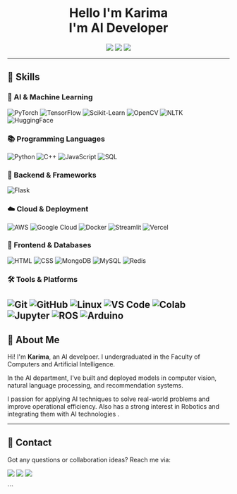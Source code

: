 <h1 align="center"> Hello I'm Karima <br> I'm AI Developer</h1>

<p align="center">
  <a href="https://www.linkedin.com/in/karima-mahmoud-41a41424b/" target="_blank"><img src="https://img.shields.io/badge/-LinkedIn-blue?style=flat-square&logo=linkedin"/></a>
  <a href="karimamahmoudsalem1@gmail.com" target="_blank"><img src="https://img.shields.io/badge/Gmail-D14836?style=flat-square&logo=gmail&logoColor=white"/></a>
  <a href="https://t.me/@Karimamahmoudsalem1" target="_blank"><img src="https://img.shields.io/badge/Telegram-2CA5E0?style=flat-square&logo=telegram&logoColor=white"/></a>
</p>

---

## 🔧 Skills

### 🤖 AI & Machine Learning
![PyTorch](https://img.shields.io/badge/PyTorch-E34F26?style=for-the-badge&logo=pytorch&logoColor=white)
![TensorFlow](https://img.shields.io/badge/TensorFlow-FF6F00?style=for-the-badge&logo=tensorflow&logoColor=white)
![Scikit-Learn](https://img.shields.io/badge/Scikit--Learn-F7931E?style=for-the-badge&logo=scikit-learn&logoColor=white)
![OpenCV](https://img.shields.io/badge/OpenCV-5C3EE8?style=for-the-badge&logo=opencv&logoColor=white)
![NLTK](https://img.shields.io/badge/NLTK-009688?style=for-the-badge&logoColor=white)
![HuggingFace](https://img.shields.io/badge/HuggingFace-FFD21F?style=for-the-badge&logo=huggingface&logoColor=black)

### 📚 Programming Languages
![Python](https://img.shields.io/badge/Python-3776AB?style=for-the-badge&logo=python&logoColor=white)
![C++](https://img.shields.io/badge/C++-00599C?style=for-the-badge&logo=c%2B%2B&logoColor=white)
![JavaScript](https://img.shields.io/badge/JavaScript-F7DF1E?style=for-the-badge&logo=javascript&logoColor=black)
![SQL](https://img.shields.io/badge/SQL-4479A1?style=for-the-badge&logo=postgresql&logoColor=white)

### 🧰 Backend & Frameworks
![Flask](https://img.shields.io/badge/Flask-000000?style=for-the-badge&logo=flask&logoColor=white)

### ☁️ Cloud & Deployment
![AWS](https://img.shields.io/badge/AWS-232F3E?style=for-the-badge&logo=amazon-aws&logoColor=white)
![Google Cloud](https://img.shields.io/badge/Google_Cloud-4285F4?style=for-the-badge&logo=google-cloud&logoColor=white)
![Docker](https://img.shields.io/badge/Docker-2496ED?style=for-the-badge&logo=docker&logoColor=white)
![Streamlit](https://img.shields.io/badge/Streamlit-FF4B4B?style=for-the-badge&logo=streamlit&logoColor=white)
![Vercel](https://img.shields.io/badge/Vercel-000?style=for-the-badge&logo=vercel&logoColor=white)

### 🗾 Frontend & Databases
![HTML](https://img.shields.io/badge/HTML5-E34F26?style=for-the-badge&logo=html5&logoColor=white)
![CSS](https://img.shields.io/badge/CSS3-1572B6?style=for-the-badge&logo=css3&logoColor=white)
![MongoDB](https://img.shields.io/badge/MongoDB-47A248?style=for-the-badge&logo=mongodb&logoColor=white)
![MySQL](https://img.shields.io/badge/MySQL-4479A1?style=for-the-badge&logo=mysql&logoColor=white)
![Redis](https://img.shields.io/badge/Redis-DC382D?style=for-the-badge&logo=redis&logoColor=white)

### 🛠 Tools & Platforms
![Git](https://img.shields.io/badge/Git-F05032?style=for-the-badge&logo=git&logoColor=white)
![GitHub](https://img.shields.io/badge/GitHub-100000?style=for-the-badge&logo=github&logoColor=white)
![Linux](https://img.shields.io/badge/Linux-FCC624?style=for-the-badge&logo=linux&logoColor=black)
![VS Code](https://img.shields.io/badge/VS%20Code-007ACC?style=for-the-badge&logo=visual-studio-code&logoColor=white)
![Colab](https://img.shields.io/badge/Google%20Colab-F9AB00?style=for-the-badge&logo=google-colab&logoColor=black)
![Jupyter](https://img.shields.io/badge/Jupyter-F37626?style=for-the-badge&logo=jupyter&logoColor=white)
![ROS](https://img.shields.io/badge/ROS-22314E?style=for-the-badge&logo=ros&logoColor=white)
![Arduino](https://img.shields.io/badge/Arduino-00979D?style=for-the-badge&logo=arduino&logoColor=white)
---

## 📝 About Me
Hi! I'm **Karima**, an AI develpoer. I undergraduated in the Faculty of Computers and Artificial Intelligence.

In the AI department, I've built and deployed models in computer vision, natural language processing, and recommendation systems. 

I passion for applying AI techniques to solve real-world problems and improve operational efficiency. Also has a strong interest in  Robotics and integrating them with AI technologies
 .


---

## 📩 Contact
Got any questions or collaboration ideas?
Reach me via:

<p align="left">
  <a href="https://www.linkedin.com/in/YOUR_LINK" target="_blank"><img src="https://img.shields.io/badge/LinkedIn-0077B5?style=flat-square&logo=linkedin&logoColor=white"/></a>
  <a href="mailto:your.email@gmail.com" target="_blank"><img src="https://img.shields.io/badge/Gmail-D14836?style=flat-square&logo=gmail&logoColor=white"/></a>
  <a href="https://t.me/YOUR_TELEGRAM" target="_blank"><img src="https://img.shields.io/badge/Telegram-2CA5E0?style=flat-square&logo=telegram&logoColor=white"/></a>
</p>
```
